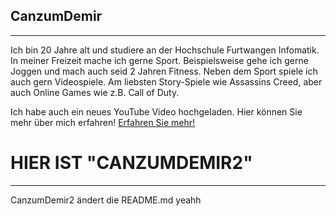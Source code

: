 ## **CanzumDemir**
---
Ich bin 20 Jahre alt und studiere an der Hochschule Furtwangen Infomatik.
In meiner Freizeit mache ich gerne Sport. Beispielsweise gehe ich gerne Joggen und mach auch seid 2 Jahren Fitness.
Neben dem Sport spiele ich auch gern Videospiele. Am liebsten Story-Spiele wie Assassins Creed, aber auch Online Games wie z.B. Call of Duty.


Ich habe auch ein neues YouTube Video hochgeladen.
Hier können Sie mehr über mich erfahren!
[Erfahren Sie mehr!](https://www.youtube.com/watch?v=7Q4cKsywWDc&t=26s)

# HIER IST "CANZUMDEMIR2" 
---
CanzumDemir2 ändert die README.md yeahh

